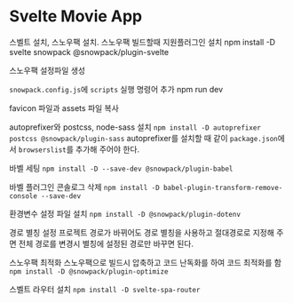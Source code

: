 # Svelte Movie App

스벨트 설치, 스노우팩 설치. 스노우팩 빌드할때 지원플러그인 설치
npm install -D svelte snowpack @snowpack/plugin-svelte

스노우팩 설정파일 생성


`snowpack.config.js`에 `scripts` 실행 명령어 추가
npm run dev

favicon 파일과 assets 파일 복사


autoprefixer와 postcss, node-sass 설치
`npm install -D autoprefixer postcss @snowpack/plugin-sass`
autoprefixer를 설치할 때 같이 `package.json`에서 `browserslist`를 추가해 주어야 한다.


바벨 세팅
`npm install -D --save-dev @snowpack/plugin-babel`

바벨 플러그인 콘솔로그 삭제
`npm install -D babel-plugin-transform-remove-console --save-dev`


환경변수 설정 파일 설치
`npm install -D @snowpack/plugin-dotenv`

경로 별칭 설정
프로젝트 경로가 바뀌어도 경로 별칭을 사용하고 절대경로로 지정해 주면 전체 경로를 변경시 별칭에 설정된 경로만 바꾸면 된다.

스노우팩 최적화
스노우팩으로 빌드시 압축하고 코드 난독화를 하여 코드 최적화를 함
`npm install -D @snowpack/plugin-optimize`

스벨트 라우터 설치
`npm install -D svelte-spa-router`